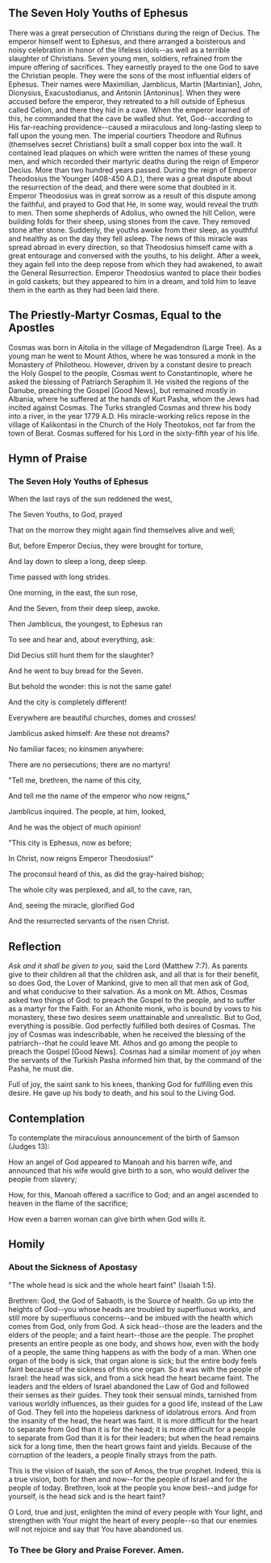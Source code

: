 ## The Seven Holy Youths of Ephesus

There was a great persecution of Christians during the reign of Decius. The emperor himself went to Ephesus, and there arranged a boisterous and noisy celebration in honor of the lifeless idols--as well as a terrible slaughter of Christians. Seven young men, soldiers, refrained from the impure offering of sacrifices. They earnestly prayed to the one God to save the Christian people. They were the sons of the most influential elders of Ephesus. Their names were Maximilian, Jamblicus, Martin [Martinian], John, Dionysius, Exacustodianus, and Antonin [Antoninus]. When they were accused before the emperor, they retreated to a hill outside of Ephesus called Celion, and there they hid in a cave. When the emperor learned of this, he commanded that the cave be walled shut. Yet, God--according to His far-reaching providence--caused a miraculous and long-lasting sleep to fall upon the young men. The imperial courtiers Theodore and Rufinus (themselves secret Christians) built a small copper box into the wall. It contained lead plaques on which were written the names of these young men, and which recorded their martyric deaths during the reign of Emperor Decius. More than two hundred years passed. During the reign of Emperor Theodosius the Younger (408-450 A.D.), there was a great dispute about the resurrection of the dead, and there were some that doubted in it. Emperor Theodosius was in great sorrow as a result of this dispute among the faithful, and prayed to God that He, in some way, would reveal the truth to men. Then some shepherds of Adolius, who owned the hill Celion, were building folds for their sheep, using stones from the cave. They removed stone after stone. Suddenly, the youths awoke from their sleep, as youthful and healthy as on the day they fell asleep. The news of this miracle was spread abroad in every direction, so that Theodosius himself came with a great entourage and conversed with the youths, to his delight. After a week, they again fell into the deep repose from which they had awakened, to await the General Resurrection. Emperor Theodosius wanted to place their bodies in gold caskets; but they appeared to him in a dream, and told him to leave them in the earth as they had been laid there.

## The Priestly-Martyr Cosmas, Equal to the Apostles

Cosmas was born in Aitolia in the village of Megadendron (Large Tree). As a young man he went to Mount Athos, where he was tonsured a monk in the Monastery of Philotheou. However, driven by a constant desire to preach the Holy Gospel to the people, Cosmas went to Constantinople, where he asked the blessing of Patriarch Seraphim II. He visited the regions of the Danube, preaching the Gospel [Good News], but remained mostly in Albania, where he suffered at the hands of Kurt Pasha, whom the Jews had incited against Cosmas. The Turks strangled Cosmas and threw his body into a river, in the year 1779 A.D. His miracle-working relics repose in the village of Kalikontasi in the Church of the Holy Theotokos, not far from the town of Berat. Cosmas suffered for his Lord in the sixty-fifth year of his life.

## Hymn of Praise

### The Seven Holy Youths of Ephesus

When the last rays of the sun reddened the west,

The Seven Youths, to God, prayed

That on the morrow they might again find themselves alive and well;

But, before Emperor Decius, they were brought for torture,

And lay down to sleep a long, deep sleep.

Time passed with long strides.

One morning, in the east, the sun rose,

And the Seven, from their deep sleep, awoke.

Then Jamblicus, the youngest, to Ephesus ran

To see and hear and, about everything, ask:

Did Decius still hunt them for the slaughter?

And he went to buy bread for the Seven.

But behold the wonder: this is not the same gate!

And the city is completely different!

Everywhere are beautiful churches, domes and crosses!

Jamblicus asked himself: Are these not dreams?

No familiar faces; no kinsmen anywhere:

There are no persecutions; there are no martyrs!

"Tell me, brethren, the name of this city,

And tell me the name of the emperor who now reigns,"

Jamblicus inquired. The people, at him, looked,

And he was the object of much opinion!

"This city is Ephesus, now as before;

In Christ, now reigns Emperor Theodosius!"

The proconsul heard of this, as did the gray-haired bishop;

The whole city was perplexed, and all, to the cave, ran,

And, seeing the miracle, glorified God

And the resurrected servants of the risen Christ.

## Reflection

*Ask and it shall be given to you,* said the Lord (Matthew 7:7). As parents give to their children all that the children ask, and all that is for their benefit, so does God, the Lover of Mankind, give to men all that men ask of God, and what conducive to their salvation. As a monk on Mt. Athos, Cosmas asked two things of God: to preach the Gospel to the people, and to suffer as a martyr for the Faith. For an Athonite monk, who is bound by vows to his monastery, these two desires seem unattainable and unrealistic. But to God, everything is possible. God perfectly fulfilled both desires of Cosmas. The joy of Cosmas was indescribable, when he received the blessing of the patriarch--that he could leave Mt. Athos and go among the people to preach the Gospel [Good News]. Cosmas had a similar moment of joy when the servants of the Turkish Pasha informed him that, by the command of the Pasha, he must die.

Full of joy, the saint sank to his knees, thanking God for fulfilling even this desire. He gave up his body to death, and his soul to the Living God.

## Contemplation

To contemplate the miraculous announcement of the birth of Samson (Judges 13):

How an angel of God appeared to Manoah and his barren wife, and announced that his wife would give birth to a son, who would deliver the people from slavery;

How, for this, Manoah offered a sacrifice to God; and an angel ascended to heaven in the flame of the sacrifice;

How even a barren woman can give birth when God wills it.

## Homily

### About the Sickness of Apostasy

"The whole head is sick and the whole heart faint" (Isaiah 1:5).

Brethren: God, the God of Sabaoth, is the Source of health. Go up into the heights of God--you whose heads are troubled by superfluous works, and still more by superfluous concerns--and be imbued with the health which comes from God, only from God. A sick head--those are the leaders and the elders of the people; and a faint heart--those are the people. The prophet presents an entire people as one body, and shows how, even with the body of a people, the same thing happens as with the body of a man. When one organ of the body is sick, that organ alone is sick; but the entire body feels faint because of the sickness of this one organ. So it was with the people of Israel: the head was sick, and from a sick head the heart became faint. The leaders and the elders of Israel abandoned the Law of God and followed their senses as their guides. They took their sensual minds, tarnished from various worldly influences, as their guides for a good life, instead of the Law of God. They fell into the hopeless darkness of idolatrous errors. And from the insanity of the head, the heart was faint. It is more difficult for the heart to separate from God than it is for the head; it is more difficult for a people to separate from God than it is for their leaders; but when the head remains sick for a long time, then the heart grows faint and yields. Because of the corruption of the leaders, a people finally strays from the path.

This is the vision of Isaiah, the son of Amos, the true prophet. Indeed, this is a true vision, both for then and now--for the people of Israel and for the people of today. Brethren, look at the people you know best--and judge for yourself, is the head sick and is the heart faint?

O Lord, true and just, enlighten the mind of every people with Your light, and strengthen with Your might the heart of every people--so that our enemies will not rejoice and say that You have abandoned us.

### To Thee be Glory and Praise Forever. Amen.

